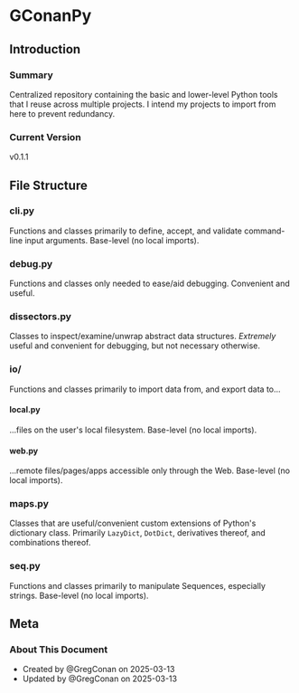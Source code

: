 # GConanPy

## Introduction

### Summary

Centralized repository containing the basic and lower-level Python tools that I reuse across multiple projects. I intend my projects to import from here to prevent redundancy.

### Current Version

v0.1.1

## File Structure

### cli.py

Functions and classes primarily to define, accept, and validate command-line input arguments. Base-level (no local imports).

### debug.py

Functions and classes only needed to ease/aid debugging. Convenient and useful.

### dissectors.py

Classes to inspect/examine/unwrap abstract data structures. *Extremely* useful and convenient for debugging, but not necessary otherwise.

### io/

Functions and classes primarily to import data from, and export data to...

#### local.py

...files on the user's local filesystem. Base-level (no local imports).

#### web.py

...remote files/pages/apps accessible only through the Web. Base-level (no local imports).

### maps.py

Classes that are useful/convenient custom extensions of Python's dictionary class. Primarily `LazyDict`, `DotDict`, derivatives thereof, and combinations thereof.

### seq.py

Functions and classes primarily to manipulate Sequences, especially strings. Base-level (no local imports).

## Meta

### About This Document

- Created by @GregConan on 2025-03-13
- Updated by @GregConan on 2025-03-13